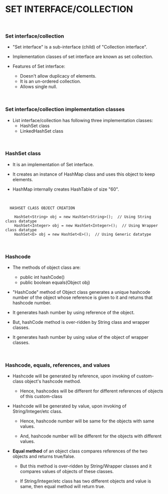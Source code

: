 # **SET INTERFACE/COLLECTION**

<br>

### **Set interface/collection**

+ "Set interface" is a sub-interface (child) of "Collection interface".

+ Implementation classes of set interface are known as set collection.

+ Features of Set interface:
  + Doesn't allow duplicacy of elements.
  + It is an un-ordered collection.
  + Allows single null.

<br>

### **Set interface/collection implementation classes**

+ List interface/collection has following three implementation classes:
  + HashSet class
  + LinkedHashSet class

<br>

### **HashSet class**

+ It is an implementation of Set interface.

+ It creates an instance of HashMap class and uses this object to keep elements.

+ HashMap internally creates HashTable of size "60". 

<br>

```
  HASHSET CLASS OBJECT CREATION

    HashSet<String> obj = new HashSet<String>();  // Using String class datatype
    HashSet<Integer> obj = new HashSet<Integer>();  // Using Wrapper class datatype
    HashSet<E> obj = new HashSet<E>();  // Using Generic datatype
```

<br>

### **Hashcode**

+ The methods of object class are:
  + public int hashCode()
  + public boolean equals(Object obj)

+ "HashCode" method of Object class generates a unique hashcode number of the object whose reference is given to it and returns that hashcode number.

+ It generates hash number by using reference of the object.

+ But, hashCode method is over-ridden by String class and wrapper classes.

+ It generates hash number by using value of the object of wrapper classes.

<br>

### **Hashcode, equals, references, and values**

+ Hashcode will be generated by reference, upon invoking of custom-class object's hashcode method.

  + Hence, hashcodes will be different for different references of objects of this custom-class

+ Hashcode will be generated by value, upon invoking of String/Integer/etc class.
  
  + Hence, hashcode number will be same for the objects with same values.
  
  + And, hashcode number will be different for the objects with different values.

+ **Equal method** of an object class compares references of the two objects and returns true/false.

  + But this method is over-ridden by String/Wrapper classes and it compares values of objects of these classes. 

  + If String/Integer/etc class has two different objects and value is same, then equal method will return true.
